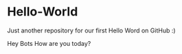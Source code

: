# Hello-World
Just another repository for our first Hello Word on GitHub :)

Hey Bots How are you today?
